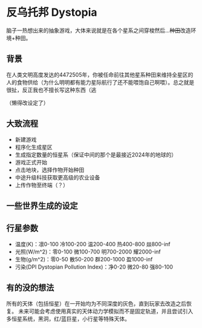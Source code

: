 # 反乌托邦 Dystopia

脑子一热想出来的抽象游戏，大体来说就是在各个星系之间穿梭然后...~~种田~~改造环境+种田。

## 背景

在人类文明高度发达的4472505年，你被任命前往其他星系种田来维持全星区的人的食物供给（为什么明明都有能力星际航行了还不能喂饱自己啊喂）。总之就是很扯，反正我也不擅长写这种东西（逃

（懒得改设定了）

## 大致流程

- 新建游戏
- 程序化生成星区
- 生成指定数量的恒星系（保证中间的那个是最接近2024年的地球的）
- 游戏正式开始
- 点击地块，选择作物开始种田
- 中途升级科技获取更高级的农业设备
- 上传作物至终端（？）

## 一些世界生成的设定



## 行星参数

- 温度(K)：凛0-100 冷100-200 温200-400 热400-800 燚800-inf
- 光照(W/m^2)：零0-100 微100-700 明700-2000 耀2000-inf
- 生物(g/m^2)：零0-50 散50-200 群200-1000 盈1000-inf
- 污染(DPI Dystopian Pollution Index)：净0-20 微20-80 强80-100

## 有的没的想法

所有的天体（包括恒星）在一开始均为不同深度的灰色，直到玩家去改造之后恢复。
未来可能会考虑使用真实的天体动力学模拟而不是固定轨道，并且尝试引入多恒星系统，黑洞，红/蓝巨星，小行星等特殊天体。
